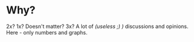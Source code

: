 # Why?

2x? 1x? Doesn't matter? 3x? A lot of _(useless ;) )_ discussions and opinions. Here - only numbers and graphs.